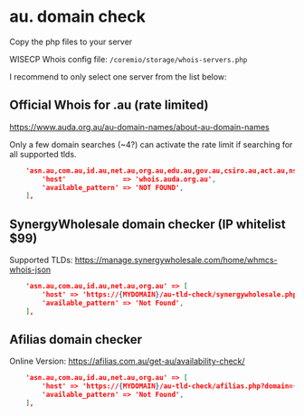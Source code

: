 # au. domain check
Copy the php files to your server


WISECP Whois config file: `/coremio/storage/whois-servers.php`

I recommend to only select one server from the list below:

## Official Whois for .au (rate limited)

https://www.auda.org.au/au-domain-names/about-au-domain-names

Only a few domain searches (~4?) can activate the rate limit if searching for all supported tlds.

```json
    'asn.au,com.au,id.au,net.au,org.au,edu.au,gov.au,csiro.au,act.au,nsw.au,nt.au,qld.au,sa.au,tas.au,vic.au,wa.au' => [
        'host'              => 'whois.auda.org.au',
        'available_pattern' => 'NOT FOUND',
    ],
```

## SynergyWholesale domain checker (IP whitelist $99)

Supported TLDs: https://manage.synergywholesale.com/home/whmcs-whois-json

```json
    'asn.au,com.au,id.au,net.au,org.au' => [
        'host' => 'https://{MYDOMAIN}/au-tld-check/synergywholesale.php?domain={domain}',
        'available_pattern' => 'Not Found',
    ],
```

## Afilias domain checker

Online Version: https://afilias.com.au/get-au/availability-check/

```json
    'asn.au,com.au,id.au,net.au,org.au' => [
        'host' => 'https://{MYDOMAIN}/au-tld-check/afilias.php?domain={domain}',
        'available_pattern' => 'Not Found',
    ],
```
